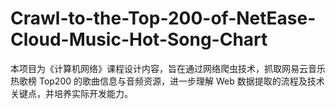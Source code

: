 # Crawl-to-the-Top-200-of-NetEase-Cloud-Music-Hot-Song-Chart
本项目为《计算机网络》课程设计内容，旨在通过网络爬虫技术，抓取网易云音乐热歌榜 Top200 的歌曲信息与音频资源，进一步理解 Web 数据提取的流程及技术关键点，并培养实际开发能力。
